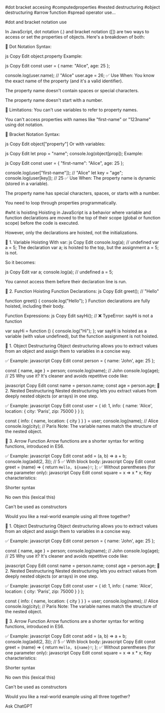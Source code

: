 #dot bracket accesing
#computedproperties
#nested destructuring
#object destructuring
#arrow function
#spread operator use...


#dot and bracket notation use

In JavaScript, dot notation (.) and bracket notation ([]) are two ways to access or set the properties of objects. Here's a breakdown of both:

🔹 Dot Notation
Syntax:

js
Copy
Edit
object.property
Example:

js
Copy
Edit
const user = {
  name: "Alice",
  age: 25
};

console.log(user.name);  // "Alice"
user.age = 26;
✅ Use When:
You know the exact name of the property (and it's a valid identifier).

The property name doesn't contain spaces or special characters.

The property name doesn't start with a number.

🚫 Limitations:
You can't use variables to refer to property names.

You can't access properties with names like "first-name" or "123name" using dot notation.

🔹 Bracket Notation
Syntax:

js
Copy
Edit
object["property"]
Or with variables:

js
Copy
Edit
let prop = "name";
console.log(object[prop]);
Example:

js
Copy
Edit
const user = {
  "first-name": "Alice",
  age: 25
};

console.log(user["first-name"]);  // "Alice"
let key = "age";
console.log(user[key]);           // 25
✅ Use When:
The property name is dynamic (stored in a variable).

The property name has special characters, spaces, or starts with a number.

You need to loop through properties programmatically.









#wht is hoisting
Hoisting in JavaScript is a behavior where variable and function declarations are moved to the top of their scope (global or function scope) before the code is executed.

However, only the declarations are hoisted, not the initializations.

🔹 1. Variable Hoisting
With var:
js
Copy
Edit
console.log(a); // undefined
var a = 5;
The declaration var a; is hoisted to the top, but the assignment a = 5; is not.

So it becomes:

js
Copy
Edit
var a;
console.log(a); // undefined
a = 5;

You cannot access them before their declaration line is run.

🔹 2. Function Hoisting
Function Declarations:
js
Copy
Edit
greet(); // "Hello"

function greet() {
  console.log("Hello");
}
Function declarations are fully hoisted, including their body.

Function Expressions:
js
Copy
Edit
sayHi(); // ❌ TypeError: sayHi is not a function

var sayHi = function () {
  console.log("Hi");
};
var sayHi is hoisted as a variable (with value undefined), but the function assignment is not hoisted.

🔹 1. Object Destructuring
Object destructuring allows you to extract values from an object and assign them to variables in a concise way.

✅ Example:
javascript
Copy
Edit
const person = {
  name: 'John',
  age: 25
};

const { name, age } = person;
console.log(name); // John
console.log(age);  // 25
Why use it?
It's cleaner and avoids repetitive code like:

javascript
Copy
Edit
const name = person.name;
const age = person.age;
🔹 2. Nested Destructuring
Nested destructuring lets you extract values from deeply nested objects (or arrays) in one step.

✅ Example:
javascript
Copy
Edit
const user = {
  id: 1,
  info: {
    name: 'Alice',
    location: {
      city: 'Paris',
      zip: 75000
    }
  }
};

const { info: { name, location: { city } } } = user;
console.log(name); // Alice
console.log(city); // Paris
Note: The variable names match the structure of the nested object.

🔹 3. Arrow Function
Arrow functions are a shorter syntax for writing functions, introduced in ES6.

✅ Example:
javascript
Copy
Edit
const add = (a, b) => a + b;
console.log(add(2, 3)); // 5
✅ With block body:
javascript
Copy
Edit
const greet = (name) => {
  return `Hello, ${name}!`;
};
✅ Without parentheses (for one parameter only):
javascript
Copy
Edit
const square = x => x * x;
Key characteristics:

Shorter syntax

No own this (lexical this)

Can't be used as constructors

Would you like a real-world example using all three together?




🔹 1. Object Destructuring
Object destructuring allows you to extract values from an object and assign them to variables in a concise way.

✅ Example:
javascript
Copy
Edit
const person = {
  name: 'John',
  age: 25
};

const { name, age } = person;
console.log(name); // John
console.log(age);  // 25
Why use it?
It's cleaner and avoids repetitive code like:

javascript
Copy
Edit
const name = person.name;
const age = person.age;
🔹 2. Nested Destructuring
Nested destructuring lets you extract values from deeply nested objects (or arrays) in one step.

✅ Example:
javascript
Copy
Edit
const user = {
  id: 1,
  info: {
    name: 'Alice',
    location: {
      city: 'Paris',
      zip: 75000
    }
  }
};

const { info: { name, location: { city } } } = user;
console.log(name); // Alice
console.log(city); // Paris
Note: The variable names match the structure of the nested object.

🔹 3. Arrow Function
Arrow functions are a shorter syntax for writing functions, introduced in ES6.

✅ Example:
javascript
Copy
Edit
const add = (a, b) => a + b;
console.log(add(2, 3)); // 5
✅ With block body:
javascript
Copy
Edit
const greet = (name) => {
  return `Hello, ${name}!`;
};
✅ Without parentheses (for one parameter only):
javascript
Copy
Edit
const square = x => x * x;
Key characteristics:

Shorter syntax

No own this (lexical this)

Can't be used as constructors

Would you like a real-world example using all three together?




Ask ChatGPT



